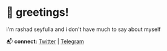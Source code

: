 # 👋 greetings!

i'm rashad seyfulla and i don't have much to say about myself

📬 **connect:** [Twitter](https://twitter.com/rashadseyfulla) | [Telegram](https://t.me/rashadseyfulla)
